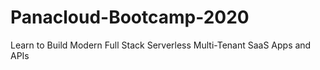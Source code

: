 # Panacloud-Bootcamp-2020
 Learn to Build Modern Full Stack Serverless Multi-Tenant SaaS Apps and APIs
